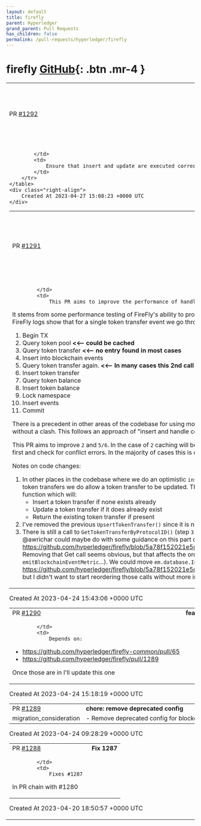 ```yaml
---
layout: default
title: firefly
parent: Hyperledger
grand_parent: Pull Requests
has_children: false
permalink: /pull-requests/hyperledger/firefly
---
```


# firefly <span class="fs-3 right-align">[GitHub](https://github.com/hyperledger/firefly){: .btn .mr-4 }</span>


<div>
    <table>
        <tr>
            <td>
                PR <a href="https://github.com/hyperledger/firefly/pull/1292" class=".btn">#1292</a>
            </td>
            <td>
                <b>
                    Add proper WHERE clause to contract API updates
                </b>
            </td>
        </tr>
        <tr>
            <td>
                
            </td>
            <td>
                Ensure that insert and update are executed correctly, and add a unique index on ID.
            </td>
        </tr>
    </table>
    <div class="right-align">
        Created At 2023-04-27 15:08:23 +0000 UTC
    </div>
</div>

<div>
    <table>
        <tr>
            <td>
                PR <a href="https://github.com/hyperledger/firefly/pull/1291" class=".btn">#1291</a>
            </td>
            <td>
                <b>
                    Use a more optimistic approach when inserting token transfer events
                </b>
            </td>
        </tr>
        <tr>
            <td>
                
            </td>
            <td>
                This PR aims to improve the performance of handling token transfer event batches from the token connector.

It stems from some performance testing of FireFly's ability to process contract invocations & their respective token transfer events. Analysis of FireFly logs show that for a single token transfer event we go through the following DB calls:

1. Begin TX
2. Query token pool **<<-- could be cached**
3. Query token transfer  **<<-- no entry found in most cases**
4. Insert into blockchain events
5. Query token transfer again.  **<<-- In many cases this 2nd call can take 0.025 seconds on its own**
6. Insert token transfer
7. Query token balance
8. Insert token balance
9. Lock namespace
10. Insert events
11. Commit

There is a precedent in other areas of the codebase for using more "optimistic" approach for DB inserts that are likely to succeed first time without a clash. This follows an approach of "insert and handle conflicts" rather than "check for existing entry, then insert if not found".

This PR aims to improve `2` and `5/6`. In the case of `2` caching will be used to prevent having to call out to the DB for every event. For `5/6` we insert first and check for conflict errors. In the majority of cases this is expected to eliminate `5` entirely.

Notes on code changes:

1. In other places in the codebase where we do an optimistic `insert`, we don't support `update` - only `insert` and `get`. However in the case of token transfers we do allow a token transfer to be updated. This leaves us with the slightly oddly named `InsertUpdateOrGetTokenTransfer()` function which will:
   -  Insert a token transfer if none exists already
   -  Update a token transfer if it does already exist
   -  Return the existing token transfer if present
2. I've removed the previous `UpsertTokenTransfer()` since it is no longer needed
3. There is still a call to `GetTokenTransferByProtocolID()` (step `3` above). I feel like this could be removed entirely but I haven't done that yet. @awrichar could maybe do with some guidance on this part of the code: https://github.com/hyperledger/firefly/blob/5a78f152021e5cb0d32d8ce35cf28aeb03a17534/internal/events/tokens_transferred.go#L77 Removing that Get call seems obvious, but that affects the order of other calls (e.g. `maybePersistBlockchainEvent`, `emitBlockchainEventMetric`...). We could move `em.database.InsertUpdateOrGetTokenTransfer(ctx, &transfer.TokenTransfer)` to before https://github.com/hyperledger/firefly/blob/5a78f152021e5cb0d32d8ce35cf28aeb03a17534/internal/events/tokens_transferred.go#L84 but I didn't want to start reordering those calls without more input from someone like yourself.
            </td>
        </tr>
    </table>
    <div class="right-align">
        Created At 2023-04-24 15:43:06 +0000 UTC
    </div>
</div>

<div>
    <table>
        <tr>
            <td>
                PR <a href="https://github.com/hyperledger/firefly/pull/1290" class=".btn">#1290</a>
            </td>
            <td>
                <b>
                    feat: Upgrade to latest ffresty with mTLS
                </b>
            </td>
        </tr>
        <tr>
            <td>
                
            </td>
            <td>
                Depends on:
- https://github.com/hyperledger/firefly-common/pull/65
- https://github.com/hyperledger/firefly/pull/1289

Once those are in I'll update this one
            </td>
        </tr>
    </table>
    <div class="right-align">
        Created At 2023-04-24 15:18:19 +0000 UTC
    </div>
</div>

<div>
    <table>
        <tr>
            <td>
                PR <a href="https://github.com/hyperledger/firefly/pull/1289" class=".btn">#1289</a>
            </td>
            <td>
                <b>
                    chore: remove deprecated config
                </b>
            </td>
        </tr>
        <tr>
            <td>
                <span class="chip">migration_consideration</span>
            </td>
            <td>
                - Remove deprecated config for blockchain, tokens, factory, database, dex and shared storaged config
            </td>
        </tr>
    </table>
    <div class="right-align">
        Created At 2023-04-24 09:28:29 +0000 UTC
    </div>
</div>

<div>
    <table>
        <tr>
            <td>
                PR <a href="https://github.com/hyperledger/firefly/pull/1288" class=".btn">#1288</a>
            </td>
            <td>
                <b>
                    Fix 1287
                </b>
            </td>
        </tr>
        <tr>
            <td>
                
            </td>
            <td>
                Fixes #1287 

In PR chain with #1280 
            </td>
        </tr>
    </table>
    <div class="right-align">
        Created At 2023-04-20 18:50:57 +0000 UTC
    </div>
</div>

